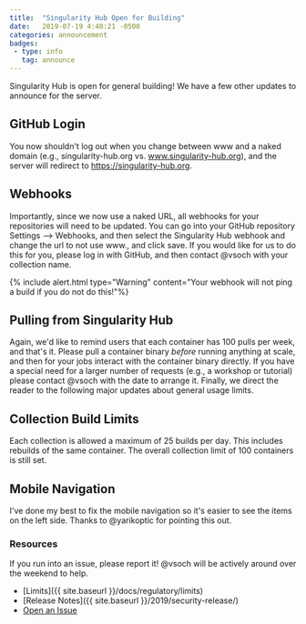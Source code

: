 ```yaml
---
title:  "Singularity Hub Open for Building"
date:   2019-07-19 4:40:21 -0500
categories: announcement
badges:
 - type: info
   tag: announce
---
```


Singularity Hub is open for general building! We have a few other updates to announce for the server.

## GitHub Login

You now shouldn't log out when you change between www and a naked domain (e.g.,
singularity-hub.org vs. www.singularity-hub.org), and the server will redirect
to https://singularity-hub.org.

## Webhooks

Importantly, since we now use a naked URL, all webhooks for your repositories
will need to be updated. You can go into your GitHub repository Settings --> Webhooks,
and then select the Singularity Hub webhook and change the url to not use www.,
and click save. If you would like for us to do this for you, please
log in with GitHub, and then contact @vsoch with your collection name.

{% include alert.html type="Warning" content="Your webhook will not ping a build if you do not do this!"%}

## Pulling from Singularity Hub

Again, we'd like to remind users that each container has 100 pulls per week, and that's
it. Please pull a container binary _before_ running anything at scale, and then
for your jobs interact with the container binary directly. If you have a special need
for a larger number of requests (e.g., a workshop or tutorial) please contact @vsoch
with the date to arrange it. Finally, we direct the reader to the following major 
updates about general usage limits.

## Collection Build Limits

Each collection is allowed a maximum of 25 builds per day. This includes rebuilds
of the same container. The overall collection limit of 100 containers is still set.

## Mobile Navigation

I've done my best to fix the mobile navigation so it's easier to see the items
on the left side. Thanks to @yarikoptic for pointing this out.

### Resources

If you run into an issue, please report it! @vsoch will be actively around
over the weekend to help.

 - [Limits]({{ site.baseurl }}/docs/regulatory/limits)
 - [Release Notes]({{ site.baseurl }}/2019/security-release/)
 - [Open an Issue](https://www.github.com/singularityhub/singularityhub.github.io/issues)
